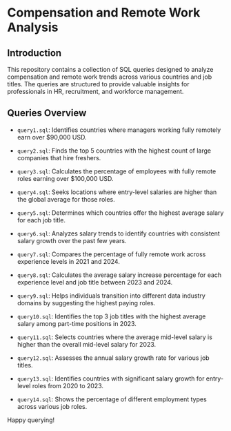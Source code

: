 # Compensation and Remote Work Analysis

## Introduction

This repository contains a collection of SQL queries designed to analyze compensation and remote work trends across various countries and job titles. The queries are structured to provide valuable insights for professionals in HR, recruitment, and workforce management.

## Queries Overview

- `query1.sql`: Identifies countries where managers working fully remotely earn over \$90,000 USD.
- `query2.sql`: Finds the top 5 countries with the highest count of large companies that hire freshers.

- `query3.sql`: Calculates the percentage of employees with fully remote roles earning over \$100,000 USD.
- `query4.sql`: Seeks locations where entry-level salaries are higher than the global average for those roles.

- `query5.sql`: Determines which countries offer the highest average salary for each job title.
- `query6.sql`: Analyzes salary trends to identify countries with consistent salary growth over the past few years.

- `query7.sql`: Compares the percentage of fully remote work across experience levels in 2021 and 2024.
- `query8.sql`: Calculates the average salary increase percentage for each experience level and job title between 2023 and 2024.

- `query9.sql`: Helps individuals transition into different data industry domains by suggesting the highest paying roles.
- `query10.sql`: Identifies the top 3 job titles with the highest average salary among part-time positions in 2023.

- `query11.sql`: Selects countries where the average mid-level salary is higher than the overall mid-level salary for 2023.
- `query12.sql`: Assesses the annual salary growth rate for various job titles.

- `query13.sql`: Identifies countries with significant salary growth for entry-level roles from 2020 to 2023.
- `query14.sql`: Shows the percentage of different employment types across various job roles.

Happy querying!
